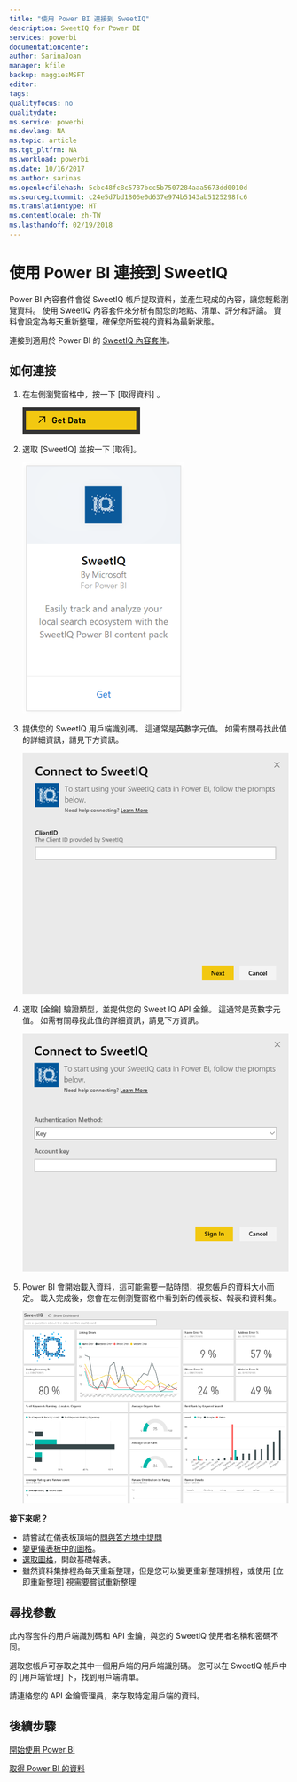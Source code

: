 ```yaml
---
title: "使用 Power BI 連接到 SweetIQ"
description: SweetIQ for Power BI
services: powerbi
documentationcenter: 
author: SarinaJoan
manager: kfile
backup: maggiesMSFT
editor: 
tags: 
qualityfocus: no
qualitydate: 
ms.service: powerbi
ms.devlang: NA
ms.topic: article
ms.tgt_pltfrm: NA
ms.workload: powerbi
ms.date: 10/16/2017
ms.author: sarinas
ms.openlocfilehash: 5cbc48fc8c5787bcc5b7507284aaa5673dd0010d
ms.sourcegitcommit: c24e5d7bd1806e0d637e974b5143ab5125298fc6
ms.translationtype: HT
ms.contentlocale: zh-TW
ms.lasthandoff: 02/19/2018
---
```

# <a name="connect-to-sweetiq-with-power-bi"></a>使用 Power BI 連接到 SweetIQ
Power BI 內容套件會從 SweetIQ 帳戶提取資料，並產生現成的內容，讓您輕鬆瀏覽資料。 使用 SweetIQ 內容套件來分析有關您的地點、清單、評分和評論。 資料會設定為每天重新整理，確保您所監視的資料為最新狀態。

連接到適用於 Power BI 的 [SweetIQ 內容套件](https://app.powerbi.com/groups/me/getdata/services/sweetiq)。

## <a name="how-to-connect"></a>如何連接
1. 在左側瀏覽窗格中，按一下 [取得資料] 。
   
    ![](media/service-connect-to-sweetiq/getdata.png)
2. 選取 [SweetIQ] 並按一下 [取得]。
   
    ![](media/service-connect-to-sweetiq/sweetiq.png)
3. 提供您的 SweetIQ 用戶端識別碼。 這通常是英數字元值。 如需有關尋找此值的詳細資訊，請見下方資訊。
   
    ![](media/service-connect-to-sweetiq/parameter.png)
4. 選取 [金鑰]  驗證類型，並提供您的 Sweet IQ API 金鑰。 這通常是英數字元值。 如需有關尋找此值的詳細資訊，請見下方資訊。
   
    ![](media/service-connect-to-sweetiq/credentials.png)
5. Power BI 會開始載入資料，這可能需要一點時間，視您帳戶的資料大小而定。 載入完成後，您會在左側瀏覽窗格中看到新的儀表板、報表和資料集。
   
    ![](media/service-connect-to-sweetiq/dashboard.png)

**接下來呢？**

* 請嘗試在儀表板頂端的[問與答方塊中提問](power-bi-q-and-a.md)
* [變更儀表板中的圖格](service-dashboard-edit-tile.md)。
* [選取圖格](service-dashboard-tiles.md)，開啟基礎報表。
* 雖然資料集排程為每天重新整理，但是您可以變更重新整理排程，或使用 [立即重新整理] 視需要嘗試重新整理

## <a name="finding-parameters"></a>尋找參數
此內容套件的用戶端識別碼和 API 金鑰，與您的 SweetIQ 使用者名稱和密碼不同。

選取您帳戶可存取之其中一個用戶端的用戶端識別碼。 您可以在 SweetIQ 帳戶中的 [用戶端管理] 下，找到用戶端清單。

請連絡您的 API 金鑰管理員，來存取特定用戶端的資料。

## <a name="next-steps"></a>後續步驟
[開始使用 Power BI](service-get-started.md)

[取得 Power BI 的資料](service-get-data.md)


